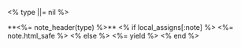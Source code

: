 <% type ||= nil %>

<div class="interaction-bubble
            <%= 'interaction-bubble-perky' if type == 'pro_tip' %>
            <%= 'interaction-bubble-error' if type == 'important' %>
            ">
  <div markdown='1' class="interaction-bubble-text">
  **<%= note_header(type) %>**
  <% if local_assigns[:note] %>
    <%= note.html_safe %>
  <% else %>
    <%= yield %>
  <% end %>
  </div>
</div>

